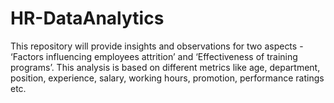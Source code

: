 # HR-DataAnalytics
This repository will provide insights and observations for two aspects - ‘Factors influencing employees attrition’ and ‘Effectiveness of training programs’. This analysis is based on different metrics like age, department, position, experience, salary, working hours, promotion, performance ratings etc.
